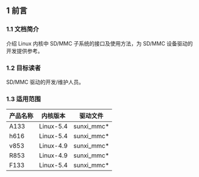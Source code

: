 ## 1 前言

### 1.1 文档简介

介绍 Linux 内核中 SD/MMC 子系统的接口及使用方法，为 SD/MMC 设备驱动的开发提供参考。



### 1.2 目标读者

SD/MMC 驱动的开发/维护人员。



### 1.3 适用范围

| 产品名称 | 内核版本  | 驱动文件   |
| -------- | --------- | ---------- |
| A133     | Linux-5.4 | sunxi_mmc* |
| h616     | Linux-5.4 | sunxi_mmc* |
| v853     | Linux-4.9 | sunxi_mmc* |
| R853     | Linux-4.9 | sunxi_mmc* |
| F133     | Linux-5.4 | sunxi_mmc* |

